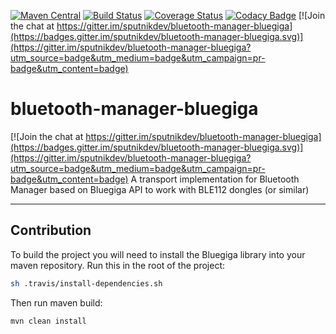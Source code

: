 [![Maven Central](https://img.shields.io/maven-central/v/org.sputnikdev/bluetooth-manager-bluegiga.svg)](https://mvnrepository.com/artifact/org.sputnikdev/bluetooth-manager-bluegiga)
[![Build Status](https://travis-ci.org/sputnikdev/bluetooth-manager-bluegiga.svg?branch=master)](https://travis-ci.org/sputnikdev/bluetooth-manager-bluegiga)
[![Coverage Status](https://coveralls.io/repos/github/sputnikdev/bluetooth-manager-bluegiga/badge.svg?branch=master)](https://coveralls.io/github/sputnikdev/bluetooth-manager-bluegiga?branch=master)
[![Codacy Badge](https://api.codacy.com/project/badge/Grade/ac4525af60a54879a5084d2fb441b170)](https://www.codacy.com/app/vkolotov/bluetooth-manager-bluegiga?utm_source=github.com&amp;utm_medium=referral&amp;utm_content=sputnikdev/bluetooth-manager-bluegiga&amp;utm_campaign=Badge_Grade)
[![Join the chat at https://gitter.im/sputnikdev/bluetooth-manager-bluegiga](https://badges.gitter.im/sputnikdev/bluetooth-manager-bluegiga.svg)](https://gitter.im/sputnikdev/bluetooth-manager-bluegiga?utm_source=badge&utm_medium=badge&utm_campaign=pr-badge&utm_content=badge)
# bluetooth-manager-bluegiga

[![Join the chat at https://gitter.im/sputnikdev/bluetooth-manager-bluegiga](https://badges.gitter.im/sputnikdev/bluetooth-manager-bluegiga.svg)](https://gitter.im/sputnikdev/bluetooth-manager-bluegiga?utm_source=badge&utm_medium=badge&utm_campaign=pr-badge&utm_content=badge)
A transport implementation for Bluetooth Manager based on Bluegiga API to work with BLE112 dongles (or similar)


---
## Contribution

To build the project you will need to install the Bluegiga library into your maven repository. Run this in the root of the project:
```sh
sh .travis/install-dependencies.sh
```

Then run maven build:
```sh
mvn clean install
```